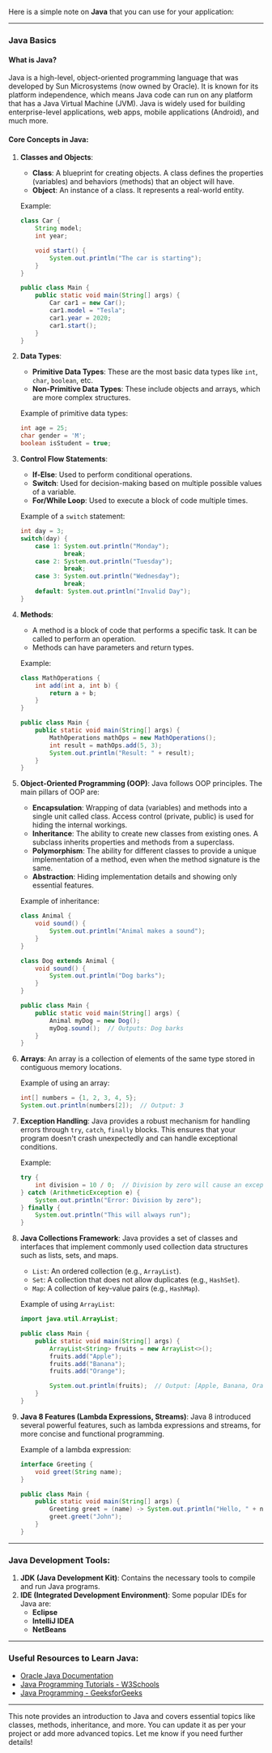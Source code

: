 Here is a simple note on **Java** that you can use for your application:

---

### **Java Basics**

#### **What is Java?**
Java is a high-level, object-oriented programming language that was developed by Sun Microsystems (now owned by Oracle). It is known for its platform independence, which means Java code can run on any platform that has a Java Virtual Machine (JVM). Java is widely used for building enterprise-level applications, web apps, mobile applications (Android), and much more.

#### **Core Concepts in Java:**

1. **Classes and Objects**:
   - **Class**: A blueprint for creating objects. A class defines the properties (variables) and behaviors (methods) that an object will have.
   - **Object**: An instance of a class. It represents a real-world entity.

   Example:
   ```java
   class Car {
       String model;
       int year;

       void start() {
           System.out.println("The car is starting");
       }
   }

   public class Main {
       public static void main(String[] args) {
           Car car1 = new Car();
           car1.model = "Tesla";
           car1.year = 2020;
           car1.start();
       }
   }
   ```

2. **Data Types**:
   - **Primitive Data Types**: These are the most basic data types like `int`, `char`, `boolean`, etc.
   - **Non-Primitive Data Types**: These include objects and arrays, which are more complex structures.

   Example of primitive data types:
   ```java
   int age = 25;
   char gender = 'M';
   boolean isStudent = true;
   ```

3. **Control Flow Statements**:
   - **If-Else**: Used to perform conditional operations.
   - **Switch**: Used for decision-making based on multiple possible values of a variable.
   - **For/While Loop**: Used to execute a block of code multiple times.

   Example of a `switch` statement:
   ```java
   int day = 3;
   switch(day) {
       case 1: System.out.println("Monday");
               break;
       case 2: System.out.println("Tuesday");
               break;
       case 3: System.out.println("Wednesday");
               break;
       default: System.out.println("Invalid Day");
   }
   ```

4. **Methods**:
   - A method is a block of code that performs a specific task. It can be called to perform an operation.
   - Methods can have parameters and return types.

   Example:
   ```java
   class MathOperations {
       int add(int a, int b) {
           return a + b;
       }
   }

   public class Main {
       public static void main(String[] args) {
           MathOperations mathOps = new MathOperations();
           int result = mathOps.add(5, 3);
           System.out.println("Result: " + result);
       }
   }
   ```

5. **Object-Oriented Programming (OOP)**:
   Java follows OOP principles. The main pillars of OOP are:
   - **Encapsulation**: Wrapping of data (variables) and methods into a single unit called class. Access control (private, public) is used for hiding the internal workings.
   - **Inheritance**: The ability to create new classes from existing ones. A subclass inherits properties and methods from a superclass.
   - **Polymorphism**: The ability for different classes to provide a unique implementation of a method, even when the method signature is the same.
   - **Abstraction**: Hiding implementation details and showing only essential features.

   Example of inheritance:
   ```java
   class Animal {
       void sound() {
           System.out.println("Animal makes a sound");
       }
   }

   class Dog extends Animal {
       void sound() {
           System.out.println("Dog barks");
       }
   }

   public class Main {
       public static void main(String[] args) {
           Animal myDog = new Dog();
           myDog.sound();  // Outputs: Dog barks
       }
   }
   ```

6. **Arrays**:
   An array is a collection of elements of the same type stored in contiguous memory locations.

   Example of using an array:
   ```java
   int[] numbers = {1, 2, 3, 4, 5};
   System.out.println(numbers[2]);  // Output: 3
   ```

7. **Exception Handling**:
   Java provides a robust mechanism for handling errors through `try`, `catch`, `finally` blocks. This ensures that your program doesn't crash unexpectedly and can handle exceptional conditions.

   Example:
   ```java
   try {
       int division = 10 / 0;  // Division by zero will cause an exception
   } catch (ArithmeticException e) {
       System.out.println("Error: Division by zero");
   } finally {
       System.out.println("This will always run");
   }
   ```

8. **Java Collections Framework**:
   Java provides a set of classes and interfaces that implement commonly used collection data structures such as lists, sets, and maps.
   - `List`: An ordered collection (e.g., `ArrayList`).
   - `Set`: A collection that does not allow duplicates (e.g., `HashSet`).
   - `Map`: A collection of key-value pairs (e.g., `HashMap`).

   Example of using `ArrayList`:
   ```java
   import java.util.ArrayList;

   public class Main {
       public static void main(String[] args) {
           ArrayList<String> fruits = new ArrayList<>();
           fruits.add("Apple");
           fruits.add("Banana");
           fruits.add("Orange");

           System.out.println(fruits);  // Output: [Apple, Banana, Orange]
       }
   }
   ```

9. **Java 8 Features (Lambda Expressions, Streams)**:
   Java 8 introduced several powerful features, such as lambda expressions and streams, for more concise and functional programming.

   Example of a lambda expression:
   ```java
   interface Greeting {
       void greet(String name);
   }

   public class Main {
       public static void main(String[] args) {
           Greeting greet = (name) -> System.out.println("Hello, " + name);
           greet.greet("John");
       }
   }
   ```

---

### **Java Development Tools:**
1. **JDK (Java Development Kit)**: Contains the necessary tools to compile and run Java programs.
2. **IDE (Integrated Development Environment)**: Some popular IDEs for Java are:
   - **Eclipse**
   - **IntelliJ IDEA**
   - **NetBeans**

---

### **Useful Resources to Learn Java:**
- [Oracle Java Documentation](https://docs.oracle.com/javase/8/docs/)
- [Java Programming Tutorials - W3Schools](https://www.w3schools.com/java/)
- [Java Programming - GeeksforGeeks](https://www.geeksforgeeks.org/java/)

---

This note provides an introduction to Java and covers essential topics like classes, methods, inheritance, and more. You can update it as per your project or add more advanced topics. Let me know if you need further details!
